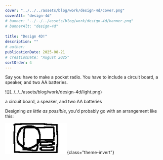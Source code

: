 ```yaml
---
cover: "../../../assets/blog/work/design-4d/cover.png"
coverAlt: "design-4d"
# banner: "../../../assets/blog/work/design-4d/banner.png"
# bannerAlt: "design-4d"

title: "Design 4D!"
description: ""
# author:
publicationDate: 2025-08-21
# creationDate: "August 2025"
sortOrder: 4
---
```


Say you have to make a pocket radio. You have to include a circuit board, a speaker, and two AA batteries.

<p class="theme-invert">
  ![](../../../assets/blog/work/design-4d/light.png)
</p>
<p class="small muted c">a circuit board, a speaker, and two AA batteries</p>

Designing *as little as possible*, you'd probably go with an arrangement like this:

![](../../../assets/blog/work/design-4d/arrange-light.png){class="theme-invert"}
<style>
  body:not(.theme-light) img.theme-invert {
    filter: invert(1) hue-rotate(180deg);
  }
</style>